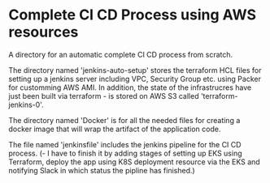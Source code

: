 # Complete CI CD Process using AWS resources

A directory for an automatic complete CI CD process from scratch.

The directory named 'jenkins-auto-setup' stores the terraform HCL files for setting up a jenkins server including VPC, Security Group etc. using Packer for customming AWS AMI.
In addition, the state of the infrastrucres have just been built via terraform - is stored on AWS S3 called 'terraform-jenkins-0'.

The directory named 'Docker' is for all the needed files for creating a docker image that will wrap the artifact of the application code.

The file named 'jenkinsfile' includes the jenkins pipeline for the CI CD process. 
(- I have to finish it by adding stages of setting up EKS using Terraform, deploy the app using K8S deployment resource via the EKS and notifying Slack in which status the pipline has finished.)
